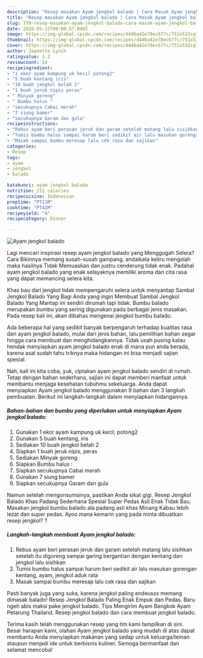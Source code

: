 ```yaml
---
description: "Resep masakan Ayam jengkol balado | Cara Masak Ayam jengkol balado Yang Enak dan Simpel"
title: "Resep masakan Ayam jengkol balado | Cara Masak Ayam jengkol balado Yang Enak dan Simpel"
slug: 779-resep-masakan-ayam-jengkol-balado-cara-masak-ayam-jengkol-balado-yang-enak-dan-simpel
date: 2020-05-15T00:00:57.040Z
image: https://img-global.cpcdn.com/recipes/d446a42e78ec677c/751x532cq70/ayam-jengkol-balado-foto-resep-utama.jpg
thumbnail: https://img-global.cpcdn.com/recipes/d446a42e78ec677c/751x532cq70/ayam-jengkol-balado-foto-resep-utama.jpg
cover: https://img-global.cpcdn.com/recipes/d446a42e78ec677c/751x532cq70/ayam-jengkol-balado-foto-resep-utama.jpg
author: Jeanette Lynch
ratingvalue: 3.2
reviewcount: 14
recipeingredient:
- "1 ekor ayam kampung uk kecil potong2"
- "5 buah kentang iris"
- "10 buah jengkol belah 2"
- "1 buah jeruk nipis peras"
- " Minyak goreng"
- " Bumbu halus "
- "secukupnya Cabai merah"
- "7 siung bamer"
- "secukupnya Garam dan gula"
recipeinstructions:
- "Rebus ayam beri perasan jeruk dan garam setelah matang lalu sisihkan setelah itu digoreng sampai garing bergantian dengan kentang dan jengkol lalu sisihkan"
- "Tumis bumbu halus sampai harum beri sedikit air lalu masukan gorengan kentang, ayam, jengkol aduk rata"
- "Masak sampai bumbu meresap lalu cek rasa dan sajikan"
categories:
- Resep
tags:
- ayam
- jengkol
- balado

katakunci: ayam jengkol balado 
nutrition: 211 calories
recipecuisine: Indonesian
preptime: "PT11M"
cooktime: "PT42M"
recipeyield: "4"
recipecategory: Dinner

---
```



![Ayam jengkol balado](https://img-global.cpcdn.com/recipes/d446a42e78ec677c/751x532cq70/ayam-jengkol-balado-foto-resep-utama.jpg)

Lagi mencari inspirasi resep ayam jengkol balado yang Menggugah Selera? Cara Bikinnya memang susah-susah gampang. andaikata keliru mengolah maka hasilnya Tidak Memuaskan dan justru cenderung tidak enak. Padahal ayam jengkol balado yang enak selayaknya memiliki aroma dan cita rasa yang dapat memancing selera kita.

Khas bau dari jengkol tidak mempengaruhi selera untuk menyantap Sambal Jengkol Balado Yang Bagi Anda yang ingin Membuat Sambal Jengkol Balado Yang Mantap ini sendiri dirumah tapi tidak. Bumbu balado merupakan bumbu yang sering digunakan pada berbagai jenis masakan. Pada resep kali ini, akan dibahas mengenai jengkol bumbu balado.

Ada beberapa hal yang sedikit banyak berpengaruh terhadap kualitas rasa dari ayam jengkol balado, mulai dari jenis bahan, lalu pemilihan bahan segar hingga cara membuat dan menghidangkannya. Tidak usah pusing kalau hendak menyiapkan ayam jengkol balado enak di mana pun anda berada, karena asal sudah tahu triknya maka hidangan ini bisa menjadi sajian spesial.


Nah, kali ini kita coba, yuk, ciptakan ayam jengkol balado sendiri di rumah. Tetap dengan bahan sederhana, sajian ini dapat memberi manfaat untuk membantu menjaga kesehatan tubuhmu sekeluarga. Anda dapat menyiapkan Ayam jengkol balado menggunakan 9 bahan dan 3 langkah pembuatan. Berikut ini langkah-langkah dalam menyiapkan hidangannya.

<!--inarticleads1-->

##### Bahan-bahan dan bumbu yang diperlukan untuk menyiapkan Ayam jengkol balado:

1. Gunakan 1 ekor ayam kampung uk kecil, potong2
1. Gunakan 5 buah kentang, iris
1. Sediakan 10 buah jengkol belah 2
1. Siapkan 1 buah jeruk nipis, peras
1. Sediakan  Minyak goreng
1. Siapkan  Bumbu halus :
1. Siapkan secukupnya Cabai merah
1. Gunakan 7 siung bamer
1. Siapkan secukupnya Garam dan gula


Namun setelah mengonsumsinya, pastikan Anda sikat gigi. Resep Jengkol Balado Khas Padang Sederhana Spesial Super Pedas Asli Enak Tidak Bau. Masakan jengkol bumbu balado ala padang asli khas Minang Kabau lebih lezat dan super pedas. Ayoo mana kemarin yang pada minta dibuatkan resep jengkol? ? 

<!--inarticleads2-->

##### Langkah-langkah membuat Ayam jengkol balado:

1. Rebus ayam beri perasan jeruk dan garam setelah matang lalu sisihkan setelah itu digoreng sampai garing bergantian dengan kentang dan jengkol lalu sisihkan
1. Tumis bumbu halus sampai harum beri sedikit air lalu masukan gorengan kentang, ayam, jengkol aduk rata
1. Masak sampai bumbu meresap lalu cek rasa dan sajikan


Pasti banyak juga yang suka, karena jengkol paling endeusss memang dimasak balado! Resep Jengkol Balado Paling Enak Empuk dan Pedas. Baru ngeh abis maksi pake jengkol balado. Tips Mengirim Ayam Bangkok Ayam Petarung Thailand. Resep jengkol balado dan cara membuat jengkol balado. 

Terima kasih telah menggunakan resep yang tim kami tampilkan di sini. Besar harapan kami, olahan Ayam jengkol balado yang mudah di atas dapat membantu Anda menyiapkan makanan yang sedap untuk keluarga/teman ataupun menjadi ide untuk berbisnis kuliner. Semoga bermanfaat dan selamat mencoba!
